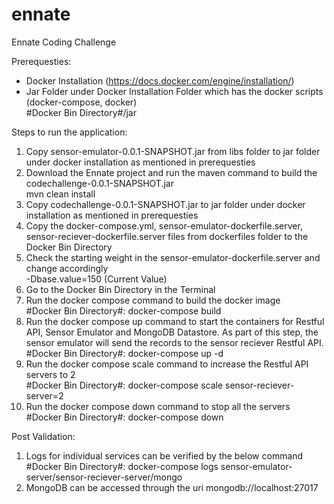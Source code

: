 # ennate
Ennate Coding Challenge

Prerequesties:
- Docker Installation (https://docs.docker.com/engine/installation/)
- Jar Folder under Docker Installation Folder which has the docker scripts (docker-compose, docker) 
<br />#Docker Bin Directory#/jar
  
Steps to run the application:
1. Copy sensor-emulator-0.0.1-SNAPSHOT.jar from libs folder to jar folder under docker installation as mentioned in prerequesties
2. Download the Ennate project and run the maven command to build the codechallenge-0.0.1-SNAPSHOT.jar<br />
      mvn clean install
3. Copy codechallenge-0.0.1-SNAPSHOT.jar to jar folder under docker installation as mentioned in prerequesties
4. Copy the docker-compose.yml, sensor-emulator-dockerfile.server, sensor-reciever-dockerfile.server files from dockerfiles folder to the Docker Bin Directory
5. Check the starting weight in the sensor-emulator-dockerfile.server and change accordingly
     <br />-Dbase.value=150 (Current Value)
5. Go to the Docker Bin Directory in the Terminal
6. Run the docker compose command to build the docker image
     <br />#Docker Bin Directory#: docker-compose build
7. Run the docker compose up command to start the containers for Restful API, Sensor Emulator and MongoDB Datastore. As part of this step, the sensor emulator will send the records to the sensor reciever Restful API.
     <br />#Docker Bin Directory#: docker-compose up -d
8. Run the docker compose scale command to increase the Restful API servers to 2
     <br />#Docker Bin Directory#: docker-compose scale sensor-reciever-server=2
8. Run the docker compose down command to stop all the servers
     <br />#Docker Bin Directory#: docker-compose down

Post Validation:
1. Logs for individual services can be verified by the below command
    <br />#Docker Bin Directory#: docker-compose logs sensor-emulator-server/sensor-reciever-server/mongo
2. MongoDB can be accessed through the uri mongodb://localhost:27017

      
  
